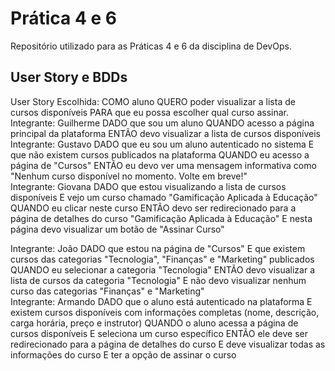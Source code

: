 # Prática 4 e 6

Repositório utilizado para as Práticas 4 e 6 da disciplina de DevOps.

## User Story e BDDs
User Story Escolhida: COMO aluno QUERO poder visualizar a lista de cursos disponíveis PARA que eu possa escolher qual curso assinar.
<br>
Integrante: Guilherme
DADO que sou um aluno
QUANDO acesso a página principal da plataforma
ENTÃO devo visualizar a lista de cursos disponíveis
<br>
Integrante: Gustavo
DADO que eu sou um aluno autenticado no sistema
E que não existem cursos publicados na plataforma
QUANDO eu acesso a página de "Cursos"
ENTÃO eu devo ver uma mensagem informativa como "Nenhum curso disponível no momento. Volte em breve!"
<br>
Integrante: Giovana
DADO que estou visualizando a lista de cursos disponíveis
E vejo um curso chamado "Gamificação Aplicada à Educação"
QUANDO eu clicar neste curso
ENTÃO devo ser redirecionado para a página de detalhes do curso "Gamificação Aplicada à Educação"
E nesta página devo visualizar um botão de "Assinar Curso"
<br>

Integrante: João
DADO que estou na página de "Cursos"
E que existem cursos das categorias "Tecnologia", "Finanças" e "Marketing" publicados
QUANDO eu selecionar a categoria "Tecnologia"
ENTÃO devo visualizar a lista de cursos da categoria "Tecnologia"
E não devo visualizar nenhum curso das categorias "Finanças" e "Marketing"
<br>
Integrante: Armando
DADO que o aluno está autenticado na plataforma
E existem cursos disponíveis com informações completas (nome, descrição, carga horária, preço e instrutor) 
QUANDO o aluno acessa a página de cursos disponíveis
E seleciona um curso específico
ENTÃO ele deve ser redirecionado para a página de detalhes do curso
E deve visualizar todas as informações do curso
E ter a opção de assinar o curso
